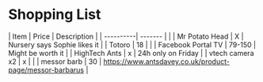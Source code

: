 # Shopping List

| Item      | Price | Description |
| ----------| ------- | | 
| Mr Potato Head | X | Nursery says Sophie likes it | 
| Totoro | 18 | |
| Facebook Portal TV | 79-150 | Might be worth it |
| HighTech Ants | x | 24h only on Friday |
| vtech camera x2 | x | |
| messor barb | 30 | https://www.antsdavey.co.uk/product-page/messor-barbarus |

